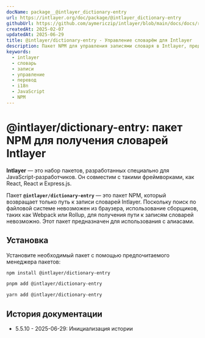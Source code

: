```yaml
---
docName: package__@intlayer_dictionary-entry
url: https://intlayer.org/doc/package/@intlayer_dictionary-entry
githubUrl: https://github.com/aymericzip/intlayer/blob/main/docs/docs/ru/packages/@intlayer/dictionary-entry/index.md
createdAt: 2025-02-07
updatedAt: 2025-06-29
title: @intlayer/dictionary-entry - Управление словарём для Intlayer
description: Пакет NPM для управления записями словаря в Intlayer, предоставляющий утилиты для создания, обновления и организации переводческих словарей.
keywords:
  - intlayer
  - словарь
  - записи
  - управление
  - перевод
  - i18n
  - JavaScript
  - NPM
---
```


# @intlayer/dictionary-entry: пакет NPM для получения словарей Intlayer

**Intlayer** — это набор пакетов, разработанных специально для JavaScript-разработчиков. Он совместим с такими фреймворками, как React, React и Express.js.

Пакет **`@intlayer/dictionary-entry`** — это пакет NPM, который возвращает только путь к записи словарей Intlayer. Поскольку поиск по файловой системе невозможен из браузера, использование сборщиков, таких как Webpack или Rollup, для получения пути к записям словарей невозможно. Этот пакет предназначен для использования с алиасами.

## Установка

Установите необходимый пакет с помощью предпочитаемого менеджера пакетов:

```bash packageManager="npm"
npm install @intlayer/dictionary-entry
```

```bash packageManager="pnpm"
pnpm add @intlayer/dictionary-entry
```

```bash packageManager="yarn"
yarn add @intlayer/dictionary-entry
```

## История документации

- 5.5.10 - 2025-06-29: Инициализация истории
